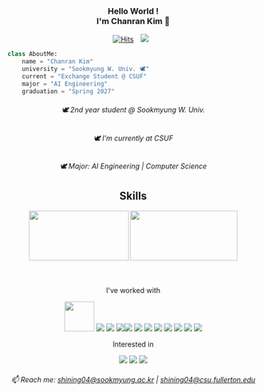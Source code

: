 <div align="center">
    
<!-- 타이틀  -->
### Hello World !<br>I'm Chanran Kim 🥰
[![Hits](https://hits.seeyoufarm.com/api/count/incr/badge.svg?url=https%3A%2F%2Fgithub.com%2Fisliese%2Fhit-counter&count_bg=%231A1B19&title_bg=%23555555&icon=&icon_color=%231A1B19&title=hits&edge_flat=false)](https://hits.seeyoufarm.com)
<a href="https://instagram.com/isliese">
    <img 
        src="https://img.shields.io/badge/Instagram-FFDBE6?logo=instagram&logoColor=white&weight=30px&text_color=FFFFFF&title_color=FFFFFF&link={https://www.instagram.com/isliese/}"
        style="height : auto; margin-left : 10px; margin-right : 10px;"/>

</div>


<!-- 기본 설명 -->
```python
class AboutMe:
    name = "Chanran Kim"
    university = "Sookmyung W. Univ. 🕊️"
    current = "Exchange Student @ CSUF"
    major = "AI Engineering"
    graduation = "Spring 2027"
```
<div align="center">
    
###### 🕊️ 2nd year student @ Sookmyung W. Univ. <br>
###### 🕊️ I’m currently at CSUF <br>
###### 🕊️ Major: AI Engineering | Computer Science <br>

## Skills
<!-- 백준 티어 -->
<img src="http://mazassumnida.wtf/api/v2/generate_badge?boj=shining04" width="200" height="100" />

<!-- 깃허브 Top Langs -->
<a>
    <img src="https://github-readme-stats.vercel.app/api/top-langs/?username=isliese&layout=compact&count_private=true&custom_title=My%20Languages&bg_color=141414&hide=jupyter%20notebook&title_color=FFFFFF&lang_count=8&text_color=FFFFFF" width="215" height="100" />
</a>

<br><br>
I've worked with
<!-- 스킬 뱃지 -->
<img src="https://img.shields.io/badge/Windows-0078D6?style=for-the-badge&logo=windows&logoColor=white" width="60" /> <img src="https://img.shields.io/badge/Python-3776AB?style=flat-square&logo=Python&logoColor=white"/> <img src="https://img.shields.io/badge/Flask-000000?style=flat-square&logo=flask&logoColor=white"/> <img src="https://img.shields.io/badge/JAVA-007396?style=flat&logo=Java&logoColor=white"/><img src="https://img.shields.io/badge/React-61DAFB?style=flat-square&logo=React&logoColor=black"/> <img src="https://img.shields.io/badge/HTML5-E34F26?style=flat-square&logo=html5&logoColor=white"/> <img src="https://img.shields.io/badge/CSS3-1572B6?style=flat-square&logo=css3&logoColor=white"/> <img src="https://img.shields.io/badge/Typescript-3178C6?style=flat-square&logo=Typescript&logoColor=white"/> <img src="https://img.shields.io/badge/JavaScript-F7DF1E?style=flat-square&logo=javascript&logoColor=black"/> <img src="https://img.shields.io/badge/Svelte-FF3E00?style=flat-square&logo=Svelte&logoColor=white"/> <img src="https://img.shields.io/badge/C-A8B9CC?style=flat-square&logo=C&logoColor=white"/> <img src="https://img.shields.io/badge/C++-00599C?style=flat-square&logo=C%2B%2B&logoColor=white"/>

Interested in
<!-- 스킬 뱃지 -->
<img src="https://img.shields.io/badge/Svelte-FF3E00?style=flat-square&logo=Svelte&logoColor=white"/>
<img src="https://img.shields.io/badge/MySQL-4479A1?style=flat-square&logo=MySQL&logoColor=white"/>
<img src="https://img.shields.io/badge/Amazon AWS-232F3E?style=flat-square&logo=amazonaws&logoColor=white"/>

###### 📫 Reach me: shining04@sookmyung.ac.kr | shining04@csu.fullerton.edu <br>







